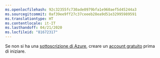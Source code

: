 ```yaml
---
ms.openlocfilehash: 92c32355fc730ade0979bfa1e960aef5d45244a3
ms.sourcegitcommit: 0af39ee9ff27c37ceeeb28ea9d51e32995989591
ms.translationtype: HT
ms.contentlocale: it-IT
ms.lasthandoff: 04/21/2020
ms.locfileid: "81672317"
---
```

Se non si ha una [sottoscrizione di Azure](/azure/guides/developer/azure-developer-guide#understanding-accounts-subscriptions-and-billing), creare un [account gratuito](https://azure.microsoft.com/free/?ref=microsoft.com&utm_source=microsoft.com&utm_medium=docs&utm_campaign=visualstudio) prima di iniziare.